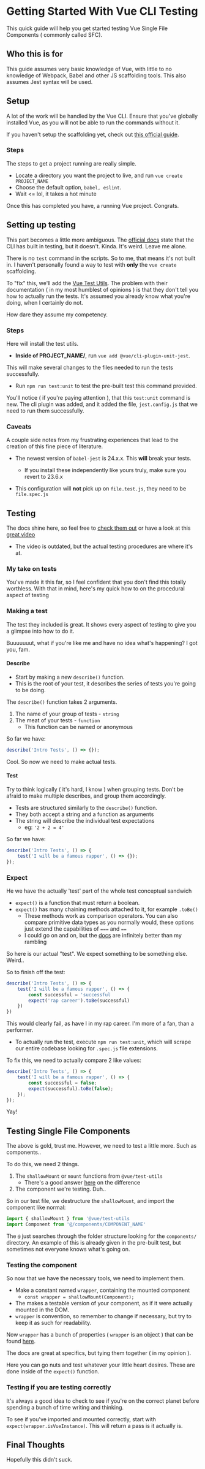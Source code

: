 # Getting Started With Vue CLI Testing

This quick guide will help you get started testing Vue Single File Components ( commonly called SFC).

## Who this is for

This guide assumes very basic knowledge of Vue, with little to no knowledge of Webpack, Babel and other JS scaffolding tools. This also assumes Jest syntax will be used.

## Setup

A lot of the work will be handled by the Vue CLI. Ensure that you've globally installed Vue, as you will not be able to run the commands without it.

If you haven't setup the scaffolding yet, check out [this official guide](https://cli.vuejs.org/guide/).

### Steps

The steps to get a project running are really simple.

- Locate a directory you want the project to live, and run `vue create PROJECT_NAME`
- Choose the default option, `babel, eslint`.
- Wait <= lol, it takes a hot minute

Once this has completed you have, a running Vue project. Congrats.

## Setting up testing

This part becomes a little more ambiguous. The [official docs](https://vuejs.org/v2/guide/unit-testing.html) state that the CLI has built in testing, but it doesn't. Kinda. It's weird. Leave me alone.

There is no `test` command in the scripts. So to me, that means it's not built in. I haven't personally found a way to test with **only** the `vue create` scaffolding.

To "fix" this, we'll add the [Vue Test Utils](https://vue-test-utils.vuejs.org/). The problem with their documentation ( in my most humblest of opinions ) is that they don't tell you how to actually run the tests. It's assumed you already know what you're doing, when I certainly do not.

How dare they assume my competency.

### Steps

Here will install the test utils.

- **Inside of PROJECT_NAME/**, run `vue add @vue/cli-plugin-unit-jest`.

This will make several changes to the files needed to run the tests successfully.

- Run `npm run test:unit` to test the pre-built test this command provided.

You'll notice ( if you're paying attention ), that this `test:unit` command is new. The cli plugin was added, and it added the file, `jest.config.js` that we need to run them successfully.

### Caveats

A couple side notes from my frustrating experiences that lead to the creation of this fine piece of literature.

- The newest version of `babel-jest` is 24.x.x. This **will** break your tests.

  - If you install these independently like yours truly, make sure you revert to 23.6.x

- This configuration will **not** pick up on `file.test.js`, they need to be `file.spec.js`

## Testing

The docs shine here, so feel free to [check them out](https://vuejs.org/v2/guide/unit-testing.html) or have a look at this [great video](https://www.youtube.com/watch?v=vQ4A7EfAHOg)

- The video is outdated, but the actual testing procedures are where it's at.

### My take on tests

You've made it this far, so I feel confident that you don't find this totally worthless. With that in mind, here's my quick how to on the procedural aspect of testing

### Making a test

The test they included is great. It shows every aspect of testing to give you a glimpse into how to do it.

Buuuuuuut, what if you're like me and have no idea what's happening? I got you, fam.

#### Describe

- Start by making a new `describe()` function.
- This is the root of your test, it describes the series of tests you're going to be doing.

The `describe()` function takes 2 arguments.

1. The name of your group of tests - `string`
2. The meat of your tests - `function`
   - This function can be named or anonymous

So far we have:

```javascript
describe('Intro Tests', () => {});
```

Cool. So now we need to make actual tests.

#### Test

Try to think logically ( it's hard, I know ) when grouping tests. Don't be afraid to make multiple describes, and group them accordingly.

- Tests are structured similarly to the `describe()` function.
- They both accept a string and a function as arguments
- The string will describe the individual test expectations
  - eg: `'2 + 2 = 4'`

So far we have:

```javascript
describe('Intro Tests', () => {
	test('I will be a famous rapper', () => {});
});
```

### Expect

He we have the actually 'test' part of the whole test conceptual sandwich

- `expect()` is a function that must return a boolean.
- `expect()` has many chaining methods attached to it, for example `.toBe()`
  - These methods work as comparison operators. You can also compare primitive data types as you normally would, these options just extend the capabilities of `===` and `==`
  - I could go on and on, but the [docs](https://jestjs.io/docs/en/expect) are infinitely better than my rambling

So here is our actual "test". We expect something to be something else. Weird..

So to finish off the test:

```javascript
describe('Intro Tests', () => {
    test('I will be a famous rapper', () => {
        const successful = 'successful
        expect('rap career').toBe(successful)
    })
})
```

This would clearly fail, as have I in my rap career. I'm more of a fan, than a performer.

- To actually run the test, execute `npm run test:unit`, which will scrape our entire codebase looking for `.spec.js` file extensions.

To fix this, we need to actually compare 2 like values:

```javascript
describe('Intro Tests', () => {
	test('I will be a famous rapper', () => {
		const successful = false;
		expect(successful).toBe(false);
	});
});
```

Yay!

## Testing Single File Components

The above is gold, trust me. However, we need to test a little more. Such as components..

To do this, we need 2 things.

1. The `shallowMount` or `mount` functions from `@vue/test-utils`
   - There's a good answer [here](https://stackoverflow.com/questions/53225300/the-difference-between-vue-test-utils-mount-and-shallowmount) on the difference
2. The component we're testing. Duh..

So in our test file, we destructure the `shallowMount`, and import the component like normal:

```javascript
import { shallowMount } from '@vue/test-utils
import Component from '@/components/COMPONENT_NAME'
```

The `@` just searches through the folder structure looking for the `components/` directory. An example of this is already given in the pre-built test, but sometimes not everyone knows what's going on.

### Testing the component

So now that we have the necessary tools, we need to implement them.

- Make a constant named `wrapper`, containing the mounted component
  - `const wrapper = shallowMount(Component);`
- The makes a testable version of your component, as if it were actually mounted in the DOM.
- `wrapper` is convention, so remember to change if necessary, but try to keep it as such for readability.

Now `wrapper` has a bunch of properties ( `wrapper` is an object ) that can be found [here](https://vue-test-utils.vuejs.org/api/wrapper/#properties).

The docs are great at specifics, but tying them together ( in my opinion ).

Here you can go nuts and test whatever your little heart desires. These are done inside of the `expect()` function.

### Testing if you are testing correctly

It's always a good idea to check to see if you're on the correct planet before spending a bunch of time writing and thinking.

To see if you've imported and mounted correctly, start with `expect(wrapper.isVueInstance)`. This will return a pass is it actually is.

## Final Thoughts

Hopefully this didn't suck.
